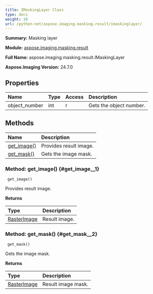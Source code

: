 ```yaml
---
title: IMaskingLayer Class
type: docs
weight: 10
url: /python-net/aspose.imaging.masking.result/imaskinglayer/
---
```


**Summary:** Masking layer

**Module:** [aspose.imaging.masking.result](/imaging/python-net/aspose.imaging.masking.result/)

**Full Name:** aspose.imaging.masking.result.IMaskingLayer

**Aspose.Imaging Version:** 24.7.0

## **Properties**
| **Name** | **Type** | **Access** | **Description** |
| :- | :- | :- | :- |
| object_number | int | r | Gets the object number. |
## **Methods**
| **Name** | **Description** |
| :- | :- |
| [get_image()](#get_image__1) | Provides result image. |
| [get_mask()](#get_mask__2) | Gets the image mask. |


### Method: get_image() {#get_image__1}


```
 get_image() 
```

Provides result image.

**Returns**

| Type | Description |
| :- | :- |
| [RasterImage](/imaging/python-net/aspose.imaging/rasterimage) | Result image. |


### Method: get_mask() {#get_mask__2}


```
 get_mask() 
```

Gets the image mask.

**Returns**

| Type | Description |
| :- | :- |
| [RasterImage](/imaging/python-net/aspose.imaging/rasterimage) | Result image mask. |


